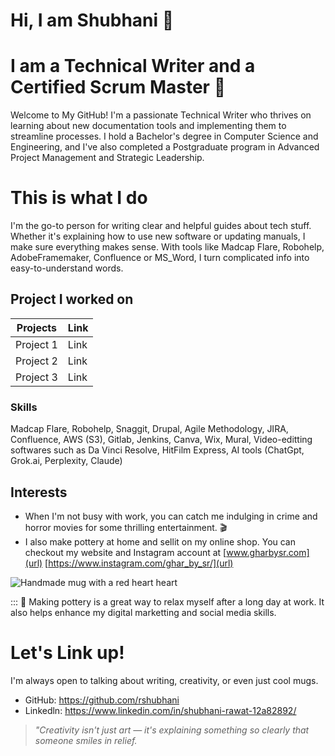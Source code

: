 # Hi, I am Shubhani 👋 
# I am a Technical Writer and a Certified Scrum Master 📝 

Welcome to My GitHub! I'm a passionate Technical Writer who thrives on learning about new documentation tools and implementing them to streamline processes. I hold a Bachelor's degree in Computer Science and Engineering, and I've also completed a Postgraduate program in Advanced Project Management and Strategic Leadership. 

# This is what I do 
I'm the go-to person for writing clear and helpful guides about tech stuff. Whether it's explaining how to use new software or updating manuals, I make sure everything makes sense. With tools like Madcap Flare, Robohelp, AdobeFramemaker, Confluence or MS_Word, I turn complicated info into easy-to-understand words. 

## Project I worked on 
| Projects | Link |
|----------|------|
| Project 1| Link |
| Project 2| Link |
| Project 3| Link |

### Skills 
Madcap Flare, Robohelp, Snaggit, Drupal, Agile Methodology, JIRA, Confluence, AWS (S3), Gitlab, Jenkins, Canva, Wix, Mural, Video-editting softwares such as Da Vinci Resolve, HitFilm Express, AI tools (ChatGpt, Grok.ai, Perplexity, Claude)

## Interests
- When I'm not busy with work, you can catch me indulging in crime and horror movies for some thrilling entertainment. 🎬 
- I also make pottery at home and sellit on my online shop. You can checkout my website and Instagram account at [www.gharbysr.com](url) [https://www.instagram.com/ghar_by_sr/](url)

![Handmade mug with a red heart heart](https://github.com/user-attachments/assets/6e4fd7da-061b-4d12-963e-0f154eb9ec12)

::: 🏺 Making pottery is a great way to relax myself after a long day at work. It also helps enhance my digital marketting and social media skills. 

# Let's Link up!
I'm always open to talking about writing, creativity, or even just cool mugs.  
- GitHub: https://github.com/rshubhani
- Linkedln: https://www.linkedin.com/in/shubhani-rawat-12a82892/

> *"Creativity isn't just art — it's explaining something so clearly that someone smiles in relief.*
